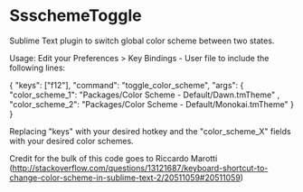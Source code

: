 SsschemeToggle
==============

Sublime Text plugin to switch global color scheme between two states.

Usage:
    Edit your Preferences > Key Bindings - User file to include the following lines:
      
{
    "keys": ["f12"], 
    "command": "toggle_color_scheme",
    "args":
    {
        "color_scheme_1": "Packages/Color Scheme - Default/Dawn.tmTheme" ,
        "color_scheme_2": "Packages/Color Scheme - Default/Monokai.tmTheme"
    }
}

Replacing "keys" with your desired hotkey and the "color_scheme_X" fields with your desired color schemes.

Credit for the bulk of this code goes to Riccardo Marotti (http://stackoverflow.com/questions/13121687/keyboard-shortcut-to-change-color-scheme-in-sublime-text-2/20511059#20511059)
